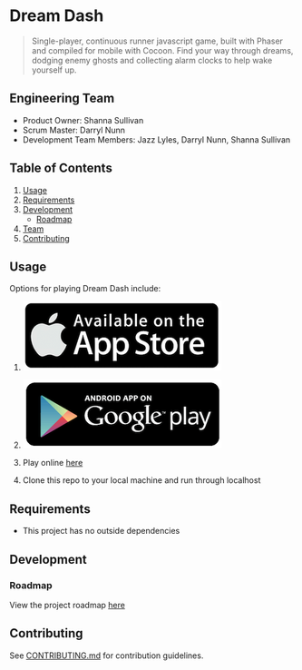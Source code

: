 # Dream Dash

> Single-player, continuous runner javascript game, built with Phaser and compiled for mobile with Cocoon.
> Find your way through dreams, dodging enemy ghosts and collecting alarm clocks to help wake yourself up.


## Engineering Team

  - Product Owner: Shanna Sullivan
  - Scrum Master: Darryl Nunn
  - Development Team Members: Jazz Lyles, Darryl Nunn, Shanna Sullivan

## Table of Contents

1. [Usage](#Usage)
1. [Requirements](#requirements)
1. [Development](#development)
    * [Roadmap](#roadmap)
1. [Team](#team)
1. [Contributing](#contributing)

## Usage

Options for playing Dream Dash include:

1. [![App Store](/public_html/assets/images/AppStore_Logo.png)](http://tbd.com)

2. [![Google Play](/public_html/assets/images/GooglePlay_logo.png)](https://play.google.com/store/apps/details?id=com.sunbentboulders.dreamdash)
3. Play online [here](http://dreamdash.herokuapp.com)

4. Clone this repo to your local machine and run through localhost

## Requirements

- This project has no outside dependencies

## Development

### Roadmap

View the project roadmap [here](https://github.com/SunBentBoulders/Dream-Dash-WebVersion/issues)


## Contributing

See [CONTRIBUTING.md](CONTRIBUTING.md) for contribution guidelines.

